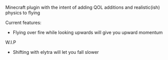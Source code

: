 Minecraft plugin with the intent of adding QOL additions and realistic(ish) physics to flying

Current features:
- Flying over fire while looking upwards will give you upward momentum


W.I.P
- Shifting with elytra will let you fall slower
